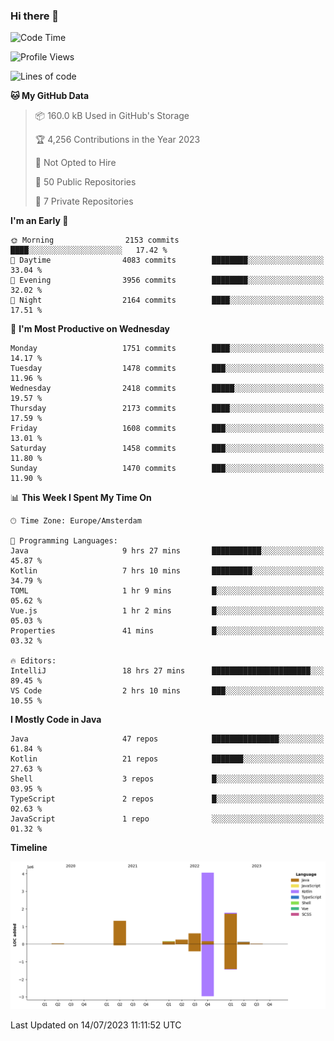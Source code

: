 ### Hi there 👋


<!--START_SECTION:waka-->
![Code Time](http://img.shields.io/badge/Code%20Time-3%2C353%20hrs%2043%20mins-blue)

![Profile Views](http://img.shields.io/badge/Profile%20Views-10-blue)

![Lines of code](https://img.shields.io/badge/From%20Hello%20World%20I%27ve%20Written-8.3%20million%20lines%20of%20code-blue)

**🐱 My GitHub Data** 

> 📦 160.0 kB Used in GitHub's Storage 
 > 
> 🏆 4,256 Contributions in the Year 2023
 > 
> 🚫 Not Opted to Hire
 > 
> 📜 50 Public Repositories 
 > 
> 🔑 7 Private Repositories 
 > 
**I'm an Early 🐤** 

```text
🌞 Morning                2153 commits        ████░░░░░░░░░░░░░░░░░░░░░   17.42 % 
🌆 Daytime                4083 commits        ████████░░░░░░░░░░░░░░░░░   33.04 % 
🌃 Evening                3956 commits        ████████░░░░░░░░░░░░░░░░░   32.02 % 
🌙 Night                  2164 commits        ████░░░░░░░░░░░░░░░░░░░░░   17.51 % 
```
📅 **I'm Most Productive on Wednesday** 

```text
Monday                   1751 commits        ████░░░░░░░░░░░░░░░░░░░░░   14.17 % 
Tuesday                  1478 commits        ███░░░░░░░░░░░░░░░░░░░░░░   11.96 % 
Wednesday                2418 commits        █████░░░░░░░░░░░░░░░░░░░░   19.57 % 
Thursday                 2173 commits        ████░░░░░░░░░░░░░░░░░░░░░   17.59 % 
Friday                   1608 commits        ███░░░░░░░░░░░░░░░░░░░░░░   13.01 % 
Saturday                 1458 commits        ███░░░░░░░░░░░░░░░░░░░░░░   11.80 % 
Sunday                   1470 commits        ███░░░░░░░░░░░░░░░░░░░░░░   11.90 % 
```


📊 **This Week I Spent My Time On** 

```text
🕑︎ Time Zone: Europe/Amsterdam

💬 Programming Languages: 
Java                     9 hrs 27 mins       ███████████░░░░░░░░░░░░░░   45.87 % 
Kotlin                   7 hrs 10 mins       █████████░░░░░░░░░░░░░░░░   34.79 % 
TOML                     1 hr 9 mins         █░░░░░░░░░░░░░░░░░░░░░░░░   05.62 % 
Vue.js                   1 hr 2 mins         █░░░░░░░░░░░░░░░░░░░░░░░░   05.03 % 
Properties               41 mins             █░░░░░░░░░░░░░░░░░░░░░░░░   03.32 % 

🔥 Editors: 
IntelliJ                 18 hrs 27 mins      ██████████████████████░░░   89.45 % 
VS Code                  2 hrs 10 mins       ███░░░░░░░░░░░░░░░░░░░░░░   10.55 % 
```

**I Mostly Code in Java** 

```text
Java                     47 repos            ███████████████░░░░░░░░░░   61.84 % 
Kotlin                   21 repos            ███████░░░░░░░░░░░░░░░░░░   27.63 % 
Shell                    3 repos             █░░░░░░░░░░░░░░░░░░░░░░░░   03.95 % 
TypeScript               2 repos             █░░░░░░░░░░░░░░░░░░░░░░░░   02.63 % 
JavaScript               1 repo              ░░░░░░░░░░░░░░░░░░░░░░░░░   01.32 % 
```



**Timeline**

![Lines of Code chart](https://raw.githubusercontent.com/powercasgamer/powercasgamer/master/assets/bar_graph.png)


 Last Updated on 14/07/2023 11:11:52 UTC
<!--END_SECTION:waka-->
